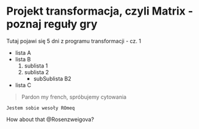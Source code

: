 # Projekt transformacja, czyli Matrix - poznaj reguły gry

Tutaj pojawi się 5 dni z programu transformacji - cz. 1
- lista A
- lista B
  1. sublista 1
  2. sublista 2
     - subSublista B2
- lista C

> Pardon my french, spróbujemy cytowania

```
Jestem sobie wesoły ROmeq
```

How about that @Rosenzweigova?
